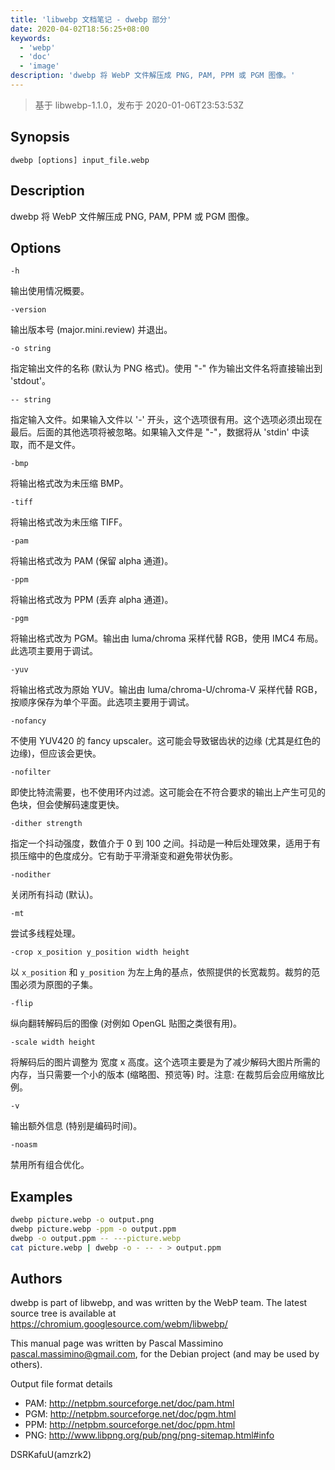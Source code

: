 ```yaml
---
title: 'libwebp 文档笔记 - dwebp 部分'
date: 2020-04-02T18:56:25+08:00
keywords:
  - 'webp'
  - 'doc'
  - 'image'
description: 'dwebp 将 WebP 文件解压成 PNG, PAM, PPM 或 PGM 图像。'
---
```


> 基于 libwebp-1.1.0，发布于 2020-01-06T23:53:53Z

## Synopsis

`dwebp [options] input_file.webp`

## Description

dwebp 将 WebP 文件解压成 PNG, PAM, PPM 或 PGM 图像。<!--more-->

## Options

`-h`

输出使用情况概要。

`-version`

输出版本号 (major.mini.review) 并退出。

`-o string`

指定输出文件的名称 (默认为 PNG 格式)。使用 "-" 作为输出文件名将直接输出到 'stdout'。

`-- string`

指定输入文件。如果输入文件以 '-' 开头，这个选项很有用。这个选项必须出现在最后。后面的其他选项将被忽略。如果输入文件是 "-"，数据将从 'stdin' 中读取，而不是文件。

`-bmp`

将输出格式改为未压缩 BMP。

`-tiff`

将输出格式改为未压缩 TIFF。

`-pam`

将输出格式改为 PAM (保留 alpha 通道)。

`-ppm`

将输出格式改为 PPM (丢弃 alpha 通道)。

`-pgm`

将输出格式改为 PGM。输出由 luma/chroma 采样代替 RGB，使用 IMC4 布局。此选项主要用于调试。

`-yuv`

将输出格式改为原始 YUV。输出由 luma/chroma-U/chroma-V 采样代替 RGB，按顺序保存为单个平面。此选项主要用于调试。

`-nofancy`

不使用 YUV420 的 fancy upscaler。这可能会导致锯齿状的边缘 (尤其是红色的边缘)，但应该会更快。

`-nofilter`

即使比特流需要，也不使用环内过滤。这可能会在不符合要求的输出上产生可见的色块，但会使解码速度更快。

`-dither strength`

指定一个抖动强度，数值介于 0 到 100 之间。抖动是一种后处理效果，适用于有损压缩中的色度成分。它有助于平滑渐变和避免带状伪影。

`-nodither`

关闭所有抖动 (默认)。

`-mt`

尝试多线程处理。

`-crop x_position y_position width height`

以 `x_position` 和 `y_position` 为左上角的基点，依照提供的长宽裁剪。裁剪的范围必须为原图的子集。

`-flip`

纵向翻转解码后的图像 (对例如 OpenGL 贴图之类很有用)。

`-scale width height`

将解码后的图片调整为 宽度 x 高度。这个选项主要是为了减少解码大图片所需的内存，当只需要一个小的版本 (缩略图、预览等) 时。注意: 在裁剪后会应用缩放比例。

`-v`

输出额外信息 (特别是编码时间)。

`-noasm`

禁用所有组合优化。

## Examples

```bash
dwebp picture.webp -o output.png
dwebp picture.webp -ppm -o output.ppm
dwebp -o output.ppm -- ---picture.webp
cat picture.webp | dwebp -o - -- - > output.ppm
```

## Authors

dwebp is part of libwebp, and was written by the WebP team. The latest source tree is available at <https://chromium.googlesource.com/webm/libwebp/>

This manual page was written by Pascal Massimino pascal.massimino@gmail.com, for the Debian project (and may be used by others).

Output file format details

- PAM: <http://netpbm.sourceforge.net/doc/pam.html>
- PGM: <http://netpbm.sourceforge.net/doc/pgm.html>
- PPM: <http://netpbm.sourceforge.net/doc/ppm.html>
- PNG: <http://www.libpng.org/pub/png/png-sitemap.html#info>

DSRKafuU(amzrk2)
